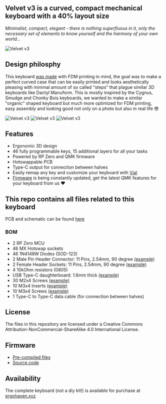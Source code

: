 ## Velvet v3 is a curved, compact mechanical keyboard with a 40% layout size  
*Minimalist, compact, elegant - there is nothing superfluous in it, only the necessary set of elements to know yourself and the harmony of your own world...*

![Velvet v3](images/01.jpg)

## Design philosphy
This keyboard [was made](https://www.youtube.com/watch?v=800tXbrIh_E) with FDM printing in mind, the goal was to make a perfect curved case that can be easily printed and looks aesthetically pleasing with minimal amount of so called "steps" that plague similar 3D keyboards like Dactyl Manuform. This is mostly inspired by the Cygnus, Smudge and Chonky Bois keyboards, we wanted to make a similar "organic" shaped keyboard but much more optimized for FDM printing, easy assembly and looking good not only on a photo but also in real life 😎

![Velvet v3](images/02.jpg)
![Velvet v3](images/03.jpg)
![Velvet v3](images/04.jpg)


## Features
 
- Ergonomic 3D design
- 46 fully programmable keys, 15 additional layers for all your tasks
- Powered by RP Zero and QMK firmware
- Hotswappable PCB
- Type-C output for connection between halves
- Easily remap any key and customize your keyboard with [Vial](https://get.vial.today/) 
- [Firmware](https://github.com/ergohaven/keymap_hub) is being constantly updated, get the latest QMK features for your keyboard from us ♥️

## This repo contains all files related to this keyboard
PCB and schematic can be found [here](https://oshwlab.com/yuriiq/velvet_v3)
### BOM
- 2 RP Zero MCU 
- 46 MX Hotswap sockets
- 46 1N4148W Diodes (SOD-123)
- 2 Male Pin Header Connector: 11 Pins, 2.54mm, 90 degree [(example)](https://aliexpress.ru/item/1005005614848270.html)
- 2 Female Header Sockets: 11 Pins, 2.54mm, 90 degree [(example)](https://aliexpress.ru/item/1005006067940562.html)
- 4 10kOhm resistors (0805)
- USB Type-C daughterboard: 1.6mm thick [(example)](https://aliexpress.ru/item/1005005857575118.html)
- 30 M2x4 Screws [(example)](https://aliexpress.ru/item/1005005898007060.html)
- 10 M3x4 Inserts [(example)](https://aliexpress.ru/item/1005004290019650.html) 
- 10 M3x4 Screws [(example)](https://aliexpress.ru/item/1005005898007060.html) 
- 1 Type-C to Type-C data cable (for connection between halves)

## License 

The files in this repository are licensed under a Creative Commons Attribution-NonCommercial-ShareAlike 4.0 International License.

## Firmware
- [Pre-compiled files][1]
- [Source code][2]

[1]: https://github.com/ergohaven/keymap_hub
[2]: https://github.com/ergohaven/vial-qmk/tree/vial/keyboards/ergohaven

## Availability
The complete keyboard (not a diy kit!) is available for purchase at [ergohaven.xyz](https://ergohaven.xyz/shop)
